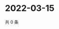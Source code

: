 # 2022-03-15

共 0 条

<!-- BEGIN WEIBO -->
<!-- 最后更新时间 Tue Mar 15 2022 21:26:36 GMT+0800 (China Standard Time) -->

<!-- END WEIBO -->
